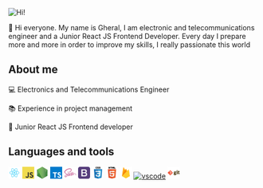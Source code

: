 ![Hi!](https://user-images.githubusercontent.com/103468156/195479141-52c887b0-c031-468c-829d-5b0d480acce6.png)

👋 Hi everyone. My name is Gheral, I am electronic and telecommunications engineer and a Junior React JS Frontend Developer. Every day I prepare more and more in order to improve my skills, I really passionate this world

## About me 
💻 Electronics and Telecommunications Engineer

📚 Experience in project management

👾 Junior React JS Frontend developer

## Languages and tools
   [<img src="https://raw.githubusercontent.com/github/explore/80688e429a7d4ef2fca1e82350fe8e3517d3494d/topics/react/react.png" alt="" width="24">](https://es.reactjs.org/) 
   [<img src="https://raw.githubusercontent.com/github/explore/80688e429a7d4ef2fca1e82350fe8e3517d3494d/topics/javascript/javascript.png" alt="jQuery" width="24">](https://developer.mozilla.org/en-US/docs/Web/JavaScript) 
   [<img src="https://raw.githubusercontent.com/github/explore/80688e429a7d4ef2fca1e82350fe8e3517d3494d/topics/nodejs/nodejs.png" alt="" width="24">](https://nodejs.org/es/) 
   [<img src="https://raw.githubusercontent.com/github/explore/80688e429a7d4ef2fca1e82350fe8e3517d3494d/topics/typescript/typescript.png" alt="" width="24">](https://www.typescriptlang.org/) 
   [<img src="https://raw.githubusercontent.com/devicons/devicon/master/icons/sass/sass-original.svg" alt="" width="24">](https://sass-lang.com) 
   [<img src="https://raw.githubusercontent.com/github/explore/80688e429a7d4ef2fca1e82350fe8e3517d3494d/topics/bootstrap/bootstrap.png" alt="Bootstrap" width="24">](https://getbootstrap.com/) 
   [<img src="https://raw.githubusercontent.com/devicons/devicon/master/icons/css3/css3-original-wordmark.svg" alt="" width="24">](https://www.w3schools.com/css/) 
   [<img src="https://raw.githubusercontent.com/devicons/devicon/master/icons/html5/html5-original-wordmark.svg" alt="" width="24">](https://www.w3.org/html/) 
   [<img src="https://raw.githubusercontent.com/github/explore/80688e429a7d4ef2fca1e82350fe8e3517d3494d/topics/firebase/firebase.png" alt="firebase" width="24">](https://firebase.google.com/) 
   [<img src="https://upload.wikimedia.org/wikipedia/commons/thumb/2/2d/Visual_Studio_Code_1.18_icon.svg/1200px-Visual_Studio_Code_1.18_icon.svg.png" alt="vscode" width="24">](https://code.visualstudio.com/) 
   [<img src="https://raw.githubusercontent.com/github/explore/80688e429a7d4ef2fca1e82350fe8e3517d3494d/topics/git/git.png" alt="Git" width="24">](https://git-scm.com/) 
   
<!--  
![GitHub Stats](https://github-readme-stats.vercel.app/api?username=GheraldineSalazarL&theme=radical)
-->
